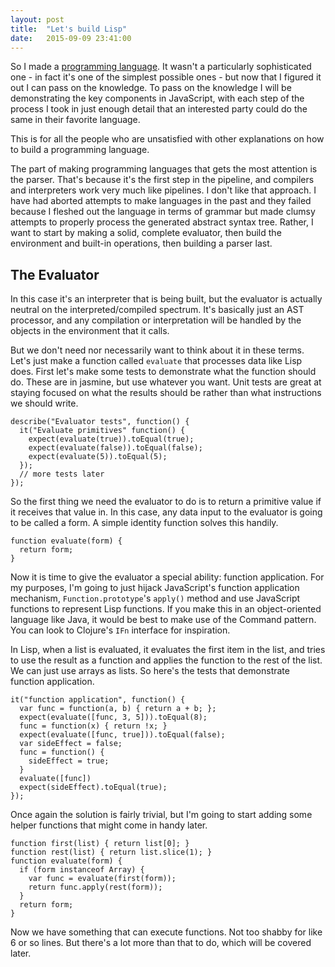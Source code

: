 ```yaml
---
layout: post
title:  "Let's build Lisp"
date:   2015-09-09 23:41:00
---
```

So I made a [programming language](http://mcvoid.github.io/voidlisp). It wasn't
a particularly sophisticated one - in fact it's one of the simplest possible
ones - but now that I figured it out I can pass on the knowledge. To pass on the
knowledge I will be demonstrating the key components in JavaScript, with each
step of the process I took in just enough detail that an interested party could
do the same in their favorite language.

This is for all the people who are unsatisfied with other explanations on how to
build a programming language.

The part of making programming languages that gets the most attention is the
parser. That's because it's the first step in the pipeline, and compilers and
interpreters work very much like pipelines. I don't like that approach. I have
had aborted attempts to make languages in the past and they failed because I
fleshed out the language in terms of grammar but made clumsy attempts to
properly process the generated abstract syntax tree. Rather, I want to start by
making a solid, complete evaluator, then build the environment and built-in
operations, then building a parser last.

## The Evaluator
In this case it's an interpreter that is being built, but the evaluator is
actually neutral on the interpreted/compiled spectrum. It's basically just an
AST processor, and any compilation or interpretation will be handled by the
objects in the environment that it calls.

But we don't need nor necessarily want to think about it in these terms. Let's
just make a function called `evaluate` that processes data like Lisp does. First
let's make some tests to demonstrate what the function should do. These are in
jasmine, but use whatever you want. Unit tests are great at staying focused on
what the results should be rather than what instructions we should write.

    describe("Evaluator tests", function() {
      it("Evaluate primitives" function() {
        expect(evaluate(true)).toEqual(true);
        expect(evaluate(false)).toEqual(false);
        expect(evaluate(5)).toEqual(5);
      });
      // more tests later
    });

So the first thing we need the evaluator to do is to return a primitive value if
it receives that value in. In this case, any data input to the evaluator is
going to be called a form. A simple identity function solves this handily.

    function evaluate(form) {
      return form;
    }

Now it is time to give the evaluator a special ability: function application.
For my purposes, I'm going to just hijack JavaScript's function application
mechanism, `Function.prototype`'s `apply()` method and use JavaScript functions
to represent Lisp functions. If you make this in an object-oriented language
like Java, it would be best to make use of the Command pattern. You can look to
Clojure's `IFn` interface for inspiration.

In Lisp, when a list is evaluated, it evaluates the first item in the list, and
tries to use the result as a function and applies the function to the rest of
the list. We can just use arrays as lists. So here's the tests that demonstrate
function application.

    it("function application", function() {
      var func = function(a, b) { return a + b; };
      expect(evaluate([func, 3, 5])).toEqual(8);
      func = function(x) { return !x; }
      expect(evaluate([func, true])).toEqual(false);
      var sideEffect = false;
      func = function() {
        sideEffect = true;
      }
      evaluate([func])
      expect(sideEffect).toEqual(true);
    });

Once again the solution is fairly trivial, but I'm going to start adding some
helper functions that might come in handy later.

    function first(list) { return list[0]; }
    function rest(list) { return list.slice(1); }
    function evaluate(form) {
      if (form instanceof Array) {
        var func = evaluate(first(form));
        return func.apply(rest(form));
      }
      return form;
    }

Now we have something that can execute functions. Not too shabby for like 6 or
so lines. But there's a lot more than that to do, which will be covered later.
